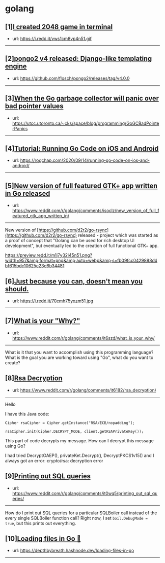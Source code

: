 # golang
## [1][I created 2048 game in terminal](https://www.reddit.com/r/golang/comments/ismop6/i_created_2048_game_in_terminal/)
- url: https://i.redd.it/vws1cm8vp4n51.gif
---

## [2][pongo2 v4 released: Django-like templating engine](https://www.reddit.com/r/golang/comments/it5l3b/pongo2_v4_released_djangolike_templating_engine/)
- url: https://github.com/flosch/pongo2/releases/tag/v4.0.0
---

## [3][When the Go garbage collector will panic over bad pointer values](https://www.reddit.com/r/golang/comments/it85va/when_the_go_garbage_collector_will_panic_over_bad/)
- url: https://utcc.utoronto.ca/~cks/space/blog/programming/GoGCBadPointerPanics
---

## [4][Tutorial: Running Go Code on iOS and Android](https://www.reddit.com/r/golang/comments/isk65w/tutorial_running_go_code_on_ios_and_android/)
- url: https://rogchap.com/2020/09/14/running-go-code-on-ios-and-android/
---

## [5][New version of full featured GTK+ app written in Go released](https://www.reddit.com/r/golang/comments/isoclz/new_version_of_full_featured_gtk_app_written_in/)
- url: https://www.reddit.com/r/golang/comments/isoclz/new_version_of_full_featured_gtk_app_written_in/
---
New version of [https://github.com/d2r2/go-rsync](https://github.com/d2r2/go-rsync) released - project which was started as a proof of concept that "Golang can be used  for rich desktop UI development", but eventually led to the creation of  full functional GTK+ app.

https://preview.redd.it/m1j7y32i45n51.png?width=957&amp;format=png&amp;auto=webp&amp;s=fb09fcc0429888ddbf615bdc10625c23e6b34481
## [6][Just because you can, doesn't mean you should.](https://www.reddit.com/r/golang/comments/is81vi/just_because_you_can_doesnt_mean_you_should/)
- url: https://i.redd.it/70cmh75yozm51.jpg
---

## [7][What is your "Why?"](https://www.reddit.com/r/golang/comments/it6szd/what_is_your_why/)
- url: https://www.reddit.com/r/golang/comments/it6szd/what_is_your_why/
---
What is it that you want to accomplish using this programming language? What is the goal you are working toward using "Go", what do you want to create?
## [8][Rsa Decryption](https://www.reddit.com/r/golang/comments/it6182/rsa_decryption/)
- url: https://www.reddit.com/r/golang/comments/it6182/rsa_decryption/
---
Hello

I have this Java code:

    Cipher rsaCipher = Cipher.getInstance("RSA/ECB/nopadding"); 
    
    rsaCipher.init(Cipher.DECRYPT_MODE, client.getRSAPrivateKey());

This part of code decrypts my message. How can I decrypt this message using Go?

I had tried DecryptOAEP(), privateKet.Decrypt(), DecryptPKCS1v15() and I always got an error: crypto/rsa: decryption error
## [9][Printing out SQL queries](https://www.reddit.com/r/golang/comments/it0wq5/printing_out_sql_queries/)
- url: https://www.reddit.com/r/golang/comments/it0wq5/printing_out_sql_queries/
---
How do I print out SQL queries for a particular SQLBoiler call instead of the every single SQLBoiler function call? Right now, I set `boil.DebugMode = true`, but this prints out everything.
## [10][Loading files in Go 📁](https://www.reddit.com/r/golang/comments/it547d/loading_files_in_go/)
- url: https://depthbybreath.hashnode.dev/loading-files-in-go
---

